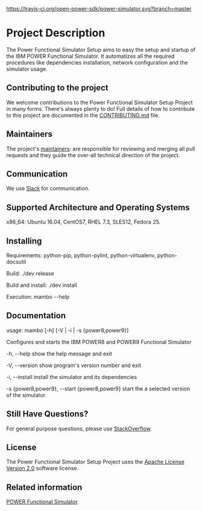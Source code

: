 https://travis-ci.org/open-power-sdk/power-simulator.svg?branch=master

# Project Description
The Power Functional Simulator Setup aims to easy the setup and startup of the IBM POWER Functional Simulator. It automatizes all the required procedures like dependencies
installation, network configuration and the simulator usage.

## Contributing to the project
We welcome contributions to the Power Functional Simulator Setup Project in many forms. There's always plenty to do! Full details of how to contribute to this project are documented in the
[CONTRIBUTING.md](CONTRIBUTING.md) file.

## Maintainers
The project's [maintainers](MAINTAINERS.txt): are responsible for reviewing and merging all pull requests and they guide the over-all technical direction of the project.

## Communication <a name="communication"></a>
We use [Slack](https://toolsforpower.slack.org/) for communication.

## Supported Architecture and Operating Systems

x86_64: Ubuntu 16.04, CentOS7, RHEL 7.3, SLES12, Fedora 25.

## Installing

Requirements: python-pip, python-pylint, python-virtualenv, python-docsutil

Build: ./dev release

Build and install: ./dev install

Execution: mambo --help

## Documentation

usage: mambo [-h] [-V | -i | -s {power8,power9}]

Configures and starts the IBM POWER8 and POWER9 Functional Simulator

  -h, --help            show the help message and exit
  
  -V, --version         show program's version number and exit
  
  -i, --install         install the simulator and its dependencies
  
  -s {power8,power9}, --start {power8,power9}       start the a selected version of the simulator


## Still Have Questions?
For general purpose questions, please use [StackOverflow](http://stackoverflow.com/questions/tagged/toolsforpower).

## License <a name="license"></a>
The Power Functional Simulator Setup Project uses the [Apache License Version 2.0](LICENSE) software license.

## Related information
[POWER Functional Simulator](https://www-304.ibm.com/webapp/set2/sas/f/pwrfs/pwr9/home.html)
